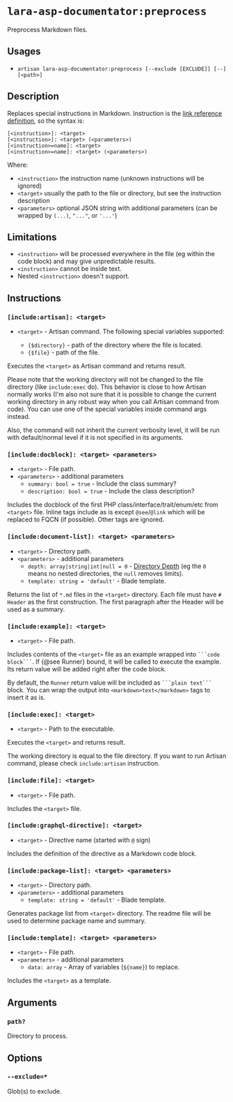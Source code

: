 <!-- Generated automatically. Do not edit. -->

# `lara-asp-documentator:preprocess`

Preprocess Markdown files.

## Usages

* `artisan lara-asp-documentator:preprocess [--exclude [EXCLUDE]] [--] [<path>]`

## Description

Replaces special instructions in Markdown. Instruction is the [link
reference definition](https://github.github.com/gfm/#link-reference-definitions),
so the syntax is:

```plain
[<instruction>]: <target>
[<instruction>]: <target> (<parameters>)
[<instruction>=name]: <target>
[<instruction>=name]: <target> (<parameters>)
```

Where:

* `<instruction>` the instruction name (unknown instructions will be ignored)
* `<target>` usually the path to the file or directory, but see the instruction description
* `<parameters>` optional JSON string with additional parameters
  (can be wrapped by `(...)`, `"..."`, or `'...'`)

## Limitations

* `<instruction>` will be processed everywhere in the file (eg within
  the code block) and may give unpredictable results.
* `<instruction>` cannot be inside text.
* Nested `<instruction>` doesn't support.

## Instructions

### `[include:artisan]: <target>`

* `<target>` - Artisan command. The following special variables supported:

  * `{$directory}` - path of the directory where the file is located.
  * `{$file}` - path of the file.

Executes the `<target>` as Artisan command and returns result.

Please note that the working directory will not be changed to the file
directory (like `include:exec` do). This behavior is close to how Artisan
normally works (I'm also not sure that it is possible to change the current
working directory in any robust way when you call Artisan command from code).
You can use one of the special variables inside command args instead.

Also, the command will not inherit the current verbosity level, it will be
run with default/normal level if it is not specified in its arguments.

### `[include:docblock]: <target> <parameters>`

* `<target>` - File path.
* `<parameters>` - additional parameters
  * `summary: bool = true` - Include the class summary?
  * `description: bool = true` - Include the class description?

Includes the docblock of the first PHP class/interface/trait/enum/etc
from `<target>` file. Inline tags include as is except `@see`/`@link`
which will be replaced to FQCN (if possible). Other tags are ignored.

### `[include:document-list]: <target> <parameters>`

* `<target>` - Directory path.
* `<parameters>` - additional parameters
  * `depth: array|string|int|null = 0` - [Directory Depth](https://symfony.com/doc/current/components/finder.html#directory-depth)
    (eg the `0` means no nested directories, the `null` removes limits).
  * `template: string = 'default'` - Blade template.

Returns the list of `*.md` files in the `<target>` directory. Each file
must have `# Header` as the first construction. The first paragraph
after the Header will be used as a summary.

### `[include:example]: <target>`

* `<target>` - File path.

Includes contents of the `<target>` file as an example wrapped into
` ```code block``` `. If {@see Runner} bound, it will be called to execute
the example. Its return value will be added right after the code block.

By default, the `Runner` return value will be included as ` ```plain text``` `
block. You can wrap the output into `<markdown>text</markdown>` tags to
insert it as is.

### `[include:exec]: <target>`

* `<target>` - Path to the executable.

Executes the `<target>` and returns result.

The working directory is equal to the file directory. If you want to run
Artisan command, please check `include:artisan` instruction.

### `[include:file]: <target>`

* `<target>` - File path.

Includes the `<target>` file.

### `[include:graphql-directive]: <target>`

* `<target>` - Directive name (started with `@` sign)

Includes the definition of the directive as a Markdown code block.

### `[include:package-list]: <target> <parameters>`

* `<target>` - Directory path.
* `<parameters>` - additional parameters
  * `template: string = 'default'` - Blade template.

Generates package list from `<target>` directory. The readme file will be
used to determine package name and summary.

### `[include:template]: <target> <parameters>`

* `<target>` - File path.
* `<parameters>` - additional parameters
  * `data: array` - Array of variables (`${name}`) to replace.

Includes the `<target>` as a template.

## Arguments

### `path?`

Directory to process.

## Options

### `--exclude=*`

Glob(s) to exclude.
